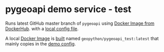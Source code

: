# pygeoapi demo service - test

Runs latest GitHub master branch of `pygeoapi` using
[Docker Image from DockerHub](https://cloud.docker.com/u/geopython/repository/docker/geopython/pygeoapi).
with a [local config file](local.config.yml).

A local [Docker Image](Dockerfile) is [built](build.sh) named `geopython/pygeoapi_test:latest` 
that mainly copies in the [demo config](local.config.yml).

